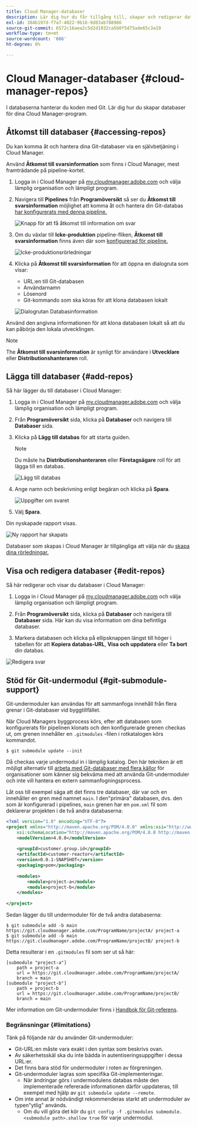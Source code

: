 ```yaml
---
title: Cloud Manager-databaser
description: Lär dig hur du får tillgång till, skapar och redigerar databaser för dina Cloud Manager-program.
exl-id: 384b197d-f7a7-4022-9b16-9d83ab788966
source-git-commit: 6572c16aea2c5d2d1032ca5b0f5d75ade65c3a19
workflow-type: tm+mt
source-wordcount: '666'
ht-degree: 0%

---
```



# Cloud Manager-databaser {#cloud-manager-repos}

I databaserna hanterar du koden med Git. Lär dig hur du skapar databaser för dina Cloud Manager-program.

## Åtkomst till databaser {#accessing-repos}

Du kan komma åt och hantera dina Git-databaser via en självbetjäning i Cloud Manager.

Använd **Åtkomst till svarsinformation** som finns i Cloud Manager, mest framträdande på pipeline-kortet.

1. Logga in i Cloud Manager på [my.cloudmanager.adobe.com](https://my.cloudmanager.adobe.com) och välja lämplig organisation och lämpligt program.

1. Navigera till **Pipelines** från **Programöversikt** så ser du **Åtkomst till svarsinformation** möjlighet att komma åt och hantera din Git-databas [har konfigurerats med denna pipeline.](/help/using/production-pipelines.md)

   ![Knapp för att få åtkomst till information om svar](/help/assets/access-repo1.png)

1. Om du växlar till **Icke-produktion** pipeline-fliken, **Åtkomst till svarsinformation** finns även där som [konfigurerad för pipeline.](/help/using/non-production-pipelines.md)

   ![Icke-produktionsrörledningar](/help/assets/access-repo-nonprod.png)

1. Klicka på **Åtkomst till svarsinformation** för att öppna en dialogruta som visar:

   * URL:en till Git-databasen
   * Användarnamn
   * Lösenord
   * Git-kommando som ska köras för att klona databasen lokalt

   ![Dialogrutan Databasinformation](/help/assets/access-repo-create.png)

Använd den angivna informationen för att klona databasen lokalt så att du kan påbörja den lokala utvecklingen.

>[!NOTE]
>
>The **Åtkomst till svarsinformation** är synligt för användare i **Utvecklare** eller **Distributionshanteraren** roll.

## Lägga till databaser {#add-repos}

Så här lägger du till databaser i Cloud Manager:

1. Logga in i Cloud Manager på [my.cloudmanager.adobe.com](https://my.cloudmanager.adobe.com) och välja lämplig organisation och lämpligt program.

1. Från **Programöversikt** sida, klicka på **Databaser** och navigera till **Databaser** sida.

1. Klicka på **Lägg till databas** för att starta guiden.

   >[!NOTE]
   >
   >Du måste ha **Distributionshanteraren** eller **Företagsägare** roll för att lägga till en databas.

   ![Lägg till databas](/help/assets/create-repo2.png)

1. Ange namn och beskrivning enligt begäran och klicka på **Spara**.

   ![Uppgifter om svaret](/help/assets/repo-1.png)

1. Välj **Spara**.

Din nyskapade rapport visas.

![Ny rapport har skapats](/help/assets/create-repo3.png)

Databaser som skapas i Cloud Manager är tillgängliga att välja när du [skapa dina rörledningar.](/help/overview/ci-cd-pipelines.md)

## Visa och redigera databaser {#edit-repos}

Så här redigerar och visar du databaser i Cloud Manager:

1. Logga in i Cloud Manager på [my.cloudmanager.adobe.com](https://my.cloudmanager.adobe.com) och välja lämplig organisation och lämpligt program.

1. Från **Programöversikt** sida, klicka på **Databaser** och navigera till **Databaser** sida. Här kan du visa information om dina befintliga databaser.

1. Markera databasen och klicka på ellipsknappen längst till höger i tabellen för att **Kopiera databas-URL**, **Visa och uppdatera** eller **Ta bort** din databas.

![Redigera svar](/help/assets/create-repo3.png)

## Stöd för Git-undermodul {#git-submodule-support}

Git-undermoduler kan användas för att sammanfoga innehåll från flera grenar i Git-databaser vid byggtillfället.

När Cloud Managers byggprocess körs, efter att databasen som konfigurerats för pipelinen klonats och den konfigurerade grenen checkas ut, om grenen innehåller en `.gitmodules` -filen i rotkatalogen körs kommandot.

```
$ git submodule update --init
```

Då checkas varje undermodul in i lämplig katalog. Den här tekniken är ett möjligt alternativ till [arbeta med Git-databaser med flera källor](/help/managing-code/multiple-git-repos.md) för organisationer som känner sig bekväma med att använda Git-undermoduler och inte vill hantera en extern sammanfogningsprocess.

Låt oss till exempel säga att det finns tre databaser, där var och en innehåller en gren med namnet `main`. I den&quot;primära&quot; databasen, dvs. den som är konfigurerad i pipelines, `main` grenen har en `pom.xml` fil som deklarerar projekten i de två andra databaserna:

```xml
<?xml version="1.0" encoding="UTF-8"?>
<project xmlns="http://maven.apache.org/POM/4.0.0" xmlns:xsi="http://www.w3.org/2001/XMLSchema-instance"
    xsi:schemaLocation="http://maven.apache.org/POM/4.0.0 http://maven.apache.org/maven-v4_0_0.xsd">
    <modelVersion>4.0.0</modelVersion>
   
    <groupId>customer.group.id</groupId>
    <artifactId>customer-reactor</artifactId>
    <version>0.0.1-SNAPSHOT</version>
    <packaging>pom</packaging>
   
    <modules>
        <module>project-a</module>
        <module>project-b</module>
    </modules>
   
</project>
```

Sedan lägger du till undermoduler för de två andra databaserna:

```shell
$ git submodule add -b main https://git.cloudmanager.adobe.com/ProgramName/projectA/ project-a
$ git submodule add -b main https://git.cloudmanager.adobe.com/ProgramName/projectB/ project-b
```

Detta resulterar i en `.gitmodules` fil som ser ut så här:

```text
[submodule "project-a"]
    path = project-a
    url = https://git.cloudmanager.adobe.com/ProgramName/projectA/
    branch = main
[submodule "project-b"]
    path = project-b
    url = https://git.cloudmanager.adobe.com/ProgramName/projectB/
    branch = main
```

Mer information om Git-undermoduler finns i [Handbok för Git-referens](https://git-scm.com/book/en/v2/Git-Tools-Submodules).

### Begränsningar {#limitations}

Tänk på följande när du använder Git-undermoduler:

* Git-URL:en måste vara exakt i den syntax som beskrivs ovan.
* Av säkerhetsskäl ska du inte bädda in autentiseringsuppgifter i dessa URL:er.
* Det finns bara stöd för undermoduler i roten av förgreningen.
* Git-undermoduler lagras som specifika Git-implementeringar.
   * När ändringar görs i undermodulens databas måste den implementerade refererade informationen därför uppdateras, till exempel med hjälp av `git submodule update --remote`.
* Om inte annat är nödvändigt rekommenderas starkt att undermoduler av typen&quot;ytlig&quot; används.
   * Om du vill göra det kör du `git config -f .gitmodules submodule.<submodule path>.shallow true` för varje undermodul.
